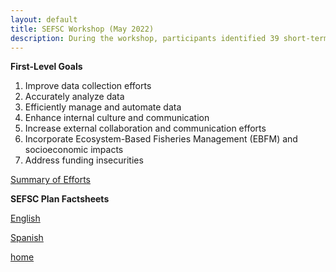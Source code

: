 ```yaml
---
layout: default
title: SEFSC Workshop (May 2022)
description: During the workshop, participants identified 39 short-term, actionable projects, aka local projects (LPs), nested under 7 long-term goals.
---
```


**First-Level Goals**

1. Improve data collection efforts
2. Accurately analyze data
3. Efficiently manage and automate data
4. Enhance internal culture and communication
5. Increase external collaboration and communication efforts
6. Incorporate Ecosystem-Based Fisheries Management (EBFM) and socioeconomic impacts
7. Address funding insecurities

<a href="SEFSC/SFD-CFB-Caribbean-Strategic-Planning/blob/032761781b10d603e97020252d1187050e1a42b6/.github/workflows/assets/SummaryOfEfforts_SEFSC.pdf" target="_blank">Summary of Efforts</a>

**SEFSC Plan Factsheets**

[English](./SEFSCPlan_English.html)

[Spanish](./SEFSCPlan_Spanish.html)


[home](./)
